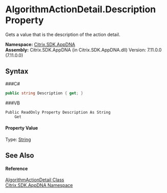 # AlgorithmActionDetail.Description Property 
 

Gets a value that is the description of the action detail.

**Namespace:**&nbsp;<a href="N_Citrix_SDK_AppDNA">Citrix.SDK.AppDNA</a><br />**Assembly:**&nbsp;Citrix.SDK.AppDNA (in Citrix.SDK.AppDNA.dll) Version: 7.11.0.0 (7.11.0.0)

## Syntax

###C#
```csharp
public string Description { get; }
```

###VB
```vbnet
Public ReadOnly Property Description As String
	Get
```


#### Property Value
Type: <a href="http://msdn2.microsoft.com/en-us/library/s1wwdcbf" target="_blank">String</a>

## See Also


#### Reference
<a href="T_Citrix_SDK_AppDNA_AlgorithmActionDetail">AlgorithmActionDetail Class</a><br /><a href="N_Citrix_SDK_AppDNA">Citrix.SDK.AppDNA Namespace</a><br />